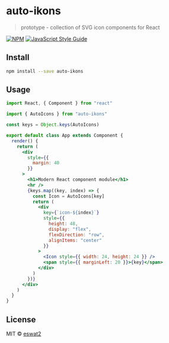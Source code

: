# auto-ikons

> prototype - collection of SVG icon components for React

[![NPM](https://img.shields.io/npm/v/auto-ikons.svg)](https://www.npmjs.com/package/auto-ikons) [![JavaScript Style Guide](https://img.shields.io/badge/code_style-standard-brightgreen.svg)](https://standardjs.com)

## Install

```bash
npm install --save auto-ikons
```

## Usage

```jsx
import React, { Component } from "react"

import { AutoIcons } from "auto-ikons"

const keys = Object.keys(AutoIcons)

export default class App extends Component {
  render() {
    return (
      <div
        style={{
          margin: 40
        }}
      >
        <h1>Modern React component module</h1>
        <hr />
        {keys.map((key, index) => {
          const Icon = AutoIcons[key]
          return (
            <div
              key={`icon-${index}`}
              style={{
                height: 48,
                display: "flex",
                flexDirection: "row",
                alignItems: "center"
              }}
            >
              <Icon style={{ width: 24, height: 24 }} />
              <span style={{ marginLeft: 20 }}>{key}</span>
            </div>
          )
        })}
      </div>
    )
  }
}
```

## License

MIT © [eswat2](https://github.com/eswat2)
